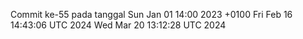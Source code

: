 Commit ke-55 pada tanggal Sun Jan 01 14:00 2023 +0100
Fri Feb 16 14:43:06 UTC 2024
Wed Mar 20 13:12:28 UTC 2024

